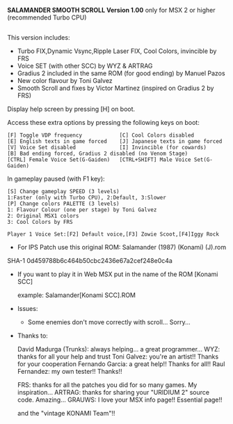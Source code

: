 **SALAMANDER SMOOTH SCROLL Version 1.00**
only for MSX 2 or higher  (recommended Turbo CPU)                
##                                                                               
 This version includes:                                                         
                                                                                
   - Turbo FIX,Dynamic Vsync,Ripple Laser FIX, Cool Colors, invincible  by FRS  
   - Voice SET (with other SCC) by WYZ & ARTRAG                                 
   - Gradius 2 included in the same ROM (for good ending) by Manuel Pazos       
   - New color flavour by Toni Galvez                                           
   - Smooth Scroll and fixes by Victor Martinez (inspired on Gradius 2 by FRS)

 Display help screen by pressing [H] on boot.
                                                                                
 Access these extra options by pressing the following keys on boot: 
   
    [F] Toggle VDP frequency            [C] Cool Colors disabled               
    [E] English texts in game forced	[J] Japanese texts in game forced      
    [V] Voice Set disabled             	[I] Invincible (for cowards)           
    [B] Bad ending forced, Gradius 2 disabled (no Venom Stage)                  
    [CTRL] Female Voice Set(G-Gaiden)   [CTRL+SHIFT] Male Voice Set(G-Gaiden)  
                                                                                
 In gameplay paused (with F1 key): 
                                             
    [S] Change gameplay SPEED (3 levels) 
	1:Faster (only with Turbo CPU), 2:Default, 3:Slower
    [P] Change colors PALETTE (3 levels)
	1: Flavour Colour (one per stage) by Toni Galvez
	2: Original MSX1 colors
	3: Cool Colors by FRS
   
    Player 1 Voice Set:[F2] Default voice,[F3] Zowie Scoot,[F4]Iggy Rock



* For IPS Patch use this original ROM: Salamander (1987) (Konami) (J).rom

SHA-1
0d459788b6c464b50cbc2436e67a2cef248e0c4a


* If you want to play it in Web MSX put in the name of the ROM [Konami SCC]

    example: Salamander[Konami SCC].ROM



* Issues:

  - Some enemies don't move correctly with scroll... Sorry...


* Thanks to:

	David Madurga (Trunks): always helping... a great programmer...
	WYZ: thanks for all your help and trust
	Toni Galvez: you're an artist!! Thanks for your cooperation
	Fernando Garcia: a great help!! Thanks for all!!
	Raul Fernandez: my own tester!! Thanks!!

	FRS: thanks for all the patches you did for so many games. My inspiration...
	ARTRAG: thanks for sharing your "URIDIUM 2" source code. Amazing...
	GRAUWS: I love your MSX info page!! Essential page!!

	and the "vintage KONAMI Team"!!
	
